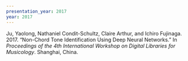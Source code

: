 ```yaml
---
presentation_year: 2017
year: 2017
---
```


Ju, Yaolong, Nathaniel Condit-Schultz, Claire Arthur, and Ichiro Fujinaga. 2017. “Non-Chord Tone Identification Using Deep Neural Networks.” In <i>Proceedings of the 4th International Workshop on Digital Libraries for Musicology</i>. Shanghai, China.